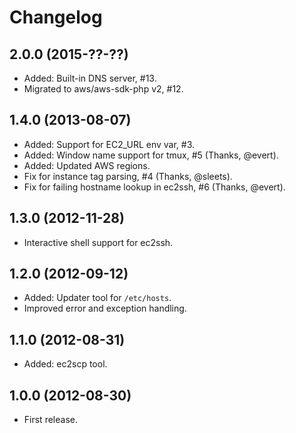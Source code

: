 Changelog
=========

2.0.0 (2015-??-??)
------------------

* Added: Built-in DNS server, #13.
* Migrated to aws/aws-sdk-php v2, #12.

1.4.0 (2013-08-07)
------------------

* Added: Support for EC2_URL env var, #3.
* Added: Window name support for tmux, #5 (Thanks, @evert).
* Added: Updated AWS regions.
* Fix for instance tag parsing, #4 (Thanks, @sleets).
* Fix for failing hostname lookup in ec2ssh, #6 (Thanks, @evert).

1.3.0 (2012-11-28)
------------------

* Interactive shell support for ec2ssh.

1.2.0 (2012-09-12)
------------------

* Added: Updater tool for `/etc/hosts`.
* Improved error and exception handling.

1.1.0 (2012-08-31)
------------------

* Added: ec2scp tool.

1.0.0 (2012-08-30)
------------------

* First release.
